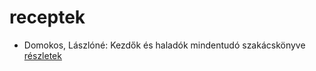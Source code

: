 # receptek

- Domokos, Lászlóné: Kezdők és haladók mindentudó szakácskönyve [részletek](../_details/Domokos%2C%20L%C3%A1szl%C3%B3n%C3%A9.md#id_608)